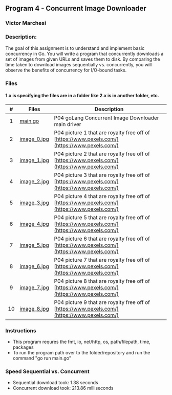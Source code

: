 ## Program 4 - Concurrent Image Downloader
### Victor Marchesi
### Description:

The goal of this assignment is to understand and implement basic concurrency in Go. You will write a program that concurrently downloads a set of images from given URLs and saves them to disk. By comparing the time taken to download images sequentially vs. concurrently, you will observe the benefits of concurrency for I/O-bound tasks.


### Files

#### 1.x is specifying the files are in a folder like 2.x is in another folder, etc.

|    #    | Files    | Description                      |
| :---: | -------- | -------------------------------- |
|    1    | [main.go](./main.go) | P04 goLang Concurrent Image Downloader main driver |
|    2    | [image_0.jpg](./image_0.jpg) | P04 picture 1 that are royalty free off of [https://www.pexels.com/](https://www.pexels.com/) |
|    3    | [image_1.jpg](./image_1.jpg) | P04 picture 2 that are royalty free off of [https://www.pexels.com/](https://www.pexels.com/) |
|    4    | [image_2.jpg](./image_2.jpg) | P04 picture 3 that are royalty free off of [https://www.pexels.com/](https://www.pexels.com/) |
|    5    | [image_3.jpg](./image_3.jpg) | P04 picture 4 that are royalty free off of [https://www.pexels.com/](https://www.pexels.com/) |
|    6    | [image_4.jpg](./image_4.jpg) | P04 picture 5 that are royalty free off of [https://www.pexels.com/](https://www.pexels.com/) |
|    7    | [image_5.jpg](./image_5.jpg) | P04 picture 6 that are royalty free off of [https://www.pexels.com/](https://www.pexels.com/) |
|    8    | [image_6.jpg](./image_6.jpg) | P04 picture 7 that are royalty free off of [https://www.pexels.com/](https://www.pexels.com/) |
|    9    | [image_7.jpg](./image_7.jpg) | P04 picture 8 that are royalty free off of [https://www.pexels.com/](https://www.pexels.com/) |
|    10   | [image_8.jpg](./image_8.jpg) | P04 picture 9 that are royalty free off of [https://www.pexels.com/](https://www.pexels.com/) |


### Instructions

- This program requres the fmt, io, net/http, os, path/filepath, time, packages
- To run the program path over to the folder/repository and run the command "go run main.go"

### Speed Sequential vs. Concurrent

- Sequential download took: 1.38 seconds
- Concurrent download took: 213.86 milliseconds